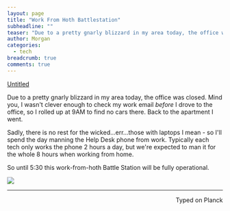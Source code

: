 ```yaml
---
layout: page
title: "Work From Hoth Battlestation"
subheadline: ""
teaser: "Due to a pretty gnarly blizzard in my area today, the office was closed. Mind you, I wasn't clever enough to check my work email _before_ I drove to the office, so I rolled up at 9AM to find no cars there. Back to the apartment I went."
author: Morgan
categories:
  - tech
breadcrumb: true
comments: true
---
```


<a class="embedly-card" href="https://gfycat.com/FocusedGreedyHarlequinbug">Untitled</a>
<script async src="//cdn.embedly.com/widgets/platform.js" charset="UTF-8"></script>

Due to a pretty gnarly blizzard in my area today, the office was closed. Mind you, I wasn't clever enough to check my work email _before_ I drove to the office, so I rolled up at 9AM to find no cars there. Back to the apartment I went.

Sadly, there is no rest for the wicked...err...those with laptops I mean - so I'll spend the day manning the Help Desk phone from work. Typically each tech only works the phone 2 hours a day, but we're expected to man it for the whole 8 hours when working from home.

So until 5:30 this work-from-hoth Battle Station will be fully operational.

![](http://imgur.com/llegdQ1.jpg)

 ---
<p align="right">Typed on Planck</p>
